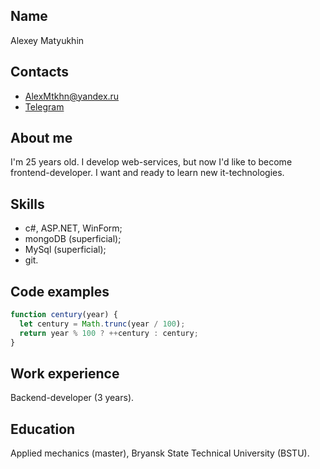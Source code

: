 ## Name

Alexey Matyukhin

## Contacts

- AlexMtkhn@yandex.ru
- [Telegram](https://t.me/matyukhinAV)

## About me

I'm 25 years old. I develop web-services, but now I'd like to become frontend-developer. I want and ready to learn new it-technologies.

## Skills

- c#, ASP.NET, WinForm;
- mongoDB (superficial);
- MySql (superficial);
- git.

## Code examples

```javascript
function century(year) {
  let century = Math.trunc(year / 100);
  return year % 100 ? ++century : century;
}
```

## Work experience

Backend-developer (3 years).

## Education

Applied mechanics (master), Bryansk State Technical University (BSTU).

